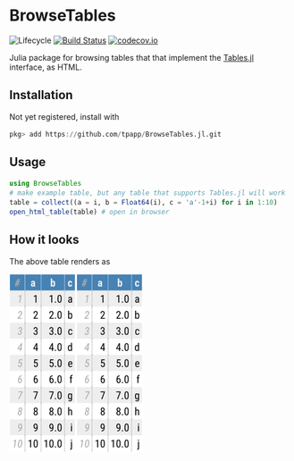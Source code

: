 # BrowseTables

![Lifecycle](https://img.shields.io/badge/lifecycle-experimental-orange.svg)<!--
![Lifecycle](https://img.shields.io/badge/lifecycle-maturing-blue.svg)
![Lifecycle](https://img.shields.io/badge/lifecycle-stable-green.svg)
![Lifecycle](https://img.shields.io/badge/lifecycle-retired-orange.svg)
![Lifecycle](https://img.shields.io/badge/lifecycle-archived-red.svg)
![Lifecycle](https://img.shields.io/badge/lifecycle-dormant-blue.svg) -->
[![Build Status](https://travis-ci.org/tpapp/BrowseTables.jl.svg?branch=master)](https://travis-ci.org/tpapp/BrowseTables.jl)
[![codecov.io](http://codecov.io/github/tpapp/BrowseTables.jl/coverage.svg?branch=master)](http://codecov.io/github/tpapp/BrowseTables.jl?branch=master)

Julia package for browsing tables that that implement the [Tables.jl](https://github.com/JuliaData/Tables.jl) interface, as HTML.

## Installation

Not yet registered, install with

```julia
pkg> add https://github.com/tpapp/BrowseTables.jl.git
```

## Usage

```julia
using BrowseTables
# make example table, but any table that supports Tables.jl will work
table = collect((a = i, b = Float64(i), c = 'a'-1+i) for i in 1:10)
open_html_table(table) # open in browser
```

## How it looks

The above table renders as

![example rendered as svg](./assets/readme_example.svg)<img src="./assets/readme_example.svg" with="50%">
